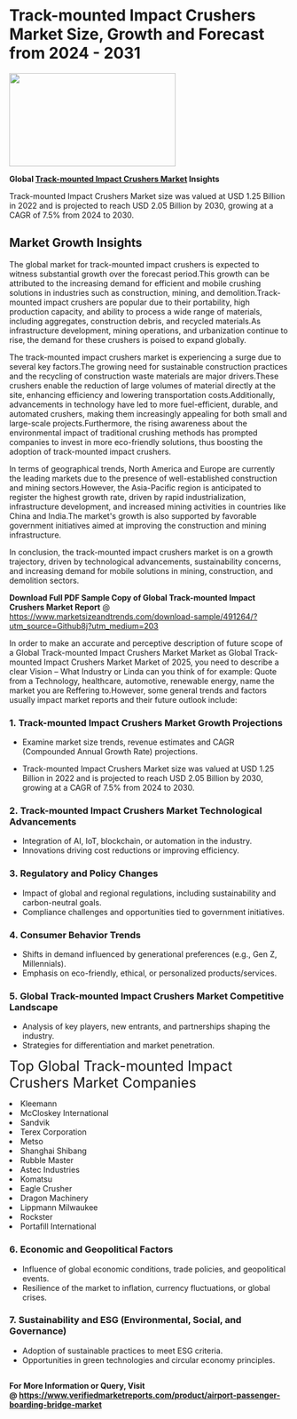 <H1>Track-mounted Impact Crushers Market Size, Growth and Forecast from 2024 - 2031</H1><img class="aligncenter size-medium wp-image-584254" src="https://thirdeyenews.in/wp-content/uploads/2024/09/Global-Market-Research-300x168.jpeg" alt="" width="300" height="168" /><p><strong>Global&nbsp;<a href="https://www.marketsizeandtrends.com/download-sample/491264/?utm_source=Github8j?utm_medium=203">Track-mounted Impact Crushers Market</a> Insights</strong></p><p>Track-mounted Impact Crushers Market size was valued at USD 1.25 Billion in 2022 and is projected to reach USD 2.05 Billion by 2030, growing at a CAGR of 7.5% from 2024 to 2030.</p><p><h2>Market Growth Insights</h2> <p>The global market for track-mounted impact crushers is expected to witness substantial growth over the forecast period.This growth can be attributed to the increasing demand for efficient and mobile crushing solutions in industries such as construction, mining, and demolition.Track-mounted impact crushers are popular due to their portability, high production capacity, and ability to process a wide range of materials, including aggregates, construction debris, and recycled materials.As infrastructure development, mining operations, and urbanization continue to rise, the demand for these crushers is poised to expand globally.</p> <p>The track-mounted impact crushers market is experiencing a surge due to several key factors.The growing need for sustainable construction practices and the recycling of construction waste materials are major drivers.These crushers enable the reduction of large volumes of material directly at the site, enhancing efficiency and lowering transportation costs.Additionally, advancements in technology have led to more fuel-efficient, durable, and automated crushers, making them increasingly appealing for both small and large-scale projects.Furthermore, the rising awareness about the environmental impact of traditional crushing methods has prompted companies to invest in more eco-friendly solutions, thus boosting the adoption of track-mounted impact crushers.</p> <p>In terms of geographical trends, North America and Europe are currently the leading markets due to the presence of well-established construction and mining sectors.However, the Asia-Pacific region is anticipated to register the highest growth rate, driven by rapid industrialization, infrastructure development, and increased mining activities in countries like China and India.The market's growth is also supported by favorable government initiatives aimed at improving the construction and mining infrastructure.</p> <p>In conclusion, the track-mounted impact crushers market is on a growth trajectory, driven by technological advancements, sustainability concerns, and increasing demand for mobile solutions in mining, construction, and demolition sectors.</p> <p><span class=""><strong>Download Full PDF Sample Copy of Global Track-mounted Impact Crushers Market Report</strong> @ <a href="https://www.marketsizeandtrends.com/download-sample/491264/?utm_source=Github8j?utm_medium=203" target="_blank">https://www.marketsizeandtrends.com/download-sample/491264/?utm_source=Github8j?utm_medium=203</a></span></p><p>In order to make an accurate and perceptive description of future scope of a Global&nbsp;Track-mounted Impact Crushers Market Market as Global&nbsp;Track-mounted Impact Crushers Market Market of 2025, you need to describe a clear Vision &ndash; What Industry or Linda can you think of for example: Quote from a Technology, healthcare, automotive, renewable energy, name the market you are Reffering to.However, some general trends and factors usually impact market reports and their future outlook include:</p><h3>1.&nbsp;<strong>Track-mounted Impact Crushers Market Growth Projections</strong></h3><ul><li>Examine market size trends, revenue estimates and CAGR (Compounded Annual Growth Rate) projections.</li><li><p>Track-mounted Impact Crushers Market size was valued at USD 1.25 Billion in 2022 and is projected to reach USD 2.05 Billion by 2030, growing at a CAGR of 7.5% from 2024 to 2030.</p></li></ul><h3>2.&nbsp;<strong>Track-mounted Impact Crushers Market Technological Advancements</strong></h3><ul><li>Integration of AI, IoT, blockchain, or automation in the industry.</li><li>Innovations driving cost reductions or improving efficiency.</li></ul><h3>3.&nbsp;<strong>Regulatory and Policy Changes</strong></h3><ul><li>Impact of global and regional regulations, including sustainability and carbon-neutral goals.</li><li>Compliance challenges and opportunities tied to government initiatives.</li></ul><h3>4.&nbsp;<strong>Consumer Behavior Trends</strong></h3><ul><li>Shifts in demand influenced by generational preferences (e.g., Gen Z, Millennials).</li><li>Emphasis on eco-friendly, ethical, or personalized products/services.</li></ul><h3>5.&nbsp;<strong>Global Track-mounted Impact Crushers Market Competitive Landscape</strong></h3><ul><li>Analysis of key players, new entrants, and partnerships shaping the industry.</li><li>Strategies for differentiation and market penetration.</li></ul><p data-pm-slice="1 1 []"><span style="color: inherit; font-family: inherit; font-size: 25px;">Top Global Track-mounted Impact Crushers Market Companies</span></p><div class="" data-test-id=""><p><li>Kleemann</li><li> McCloskey International</li><li> Sandvik</li><li> Terex Corporation</li><li> Metso</li><li> Shanghai Shibang</li><li> Rubble Master</li><li> Astec Industries</li><li> Komatsu</li><li> Eagle Crusher</li><li> Dragon Machinery</li><li> Lippmann Milwaukee</li><li> Rockster</li><li> Portafill International</li></p></div><h3>6.&nbsp;<strong>Economic and Geopolitical Factors</strong></h3><ul><li>Influence of global economic conditions, trade policies, and geopolitical events.</li><li>Resilience of the market to inflation, currency fluctuations, or global crises.</li></ul><h3>7.&nbsp;<strong>Sustainability and ESG (Environmental, Social, and Governance)</strong></h3><ul><li>Adoption of sustainable practices to meet ESG criteria.</li><li>Opportunities in green technologies and circular economy principles.</li></ul><h2><strong style="font-size: 14px;">For More Information or Query, Visit @&nbsp;</strong><a style="background-color: #ffffff; font-size: 14px;" href="https://www.marketsizeandtrends.com/report/track-mounted-impact-crushers-market/" target="_blank">https://www.verifiedmarketreports.com/product/airport-passenger-boarding-bridge-market</a></h2>